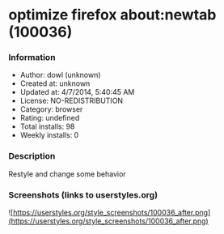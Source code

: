 # optimize firefox about:newtab (100036)

### Information
- Author: dowl (unknown)
- Created at: unknown
- Updated at: 4/7/2014, 5:40:45 AM
- License: NO-REDISTRIBUTION
- Category: browser
- Rating: undefined
- Total installs: 98
- Weekly installs: 0


### Description
Restyle and change some behavior


### Screenshots (links to userstyles.org)
![https://userstyles.org/style_screenshots/100036_after.png](https://userstyles.org/style_screenshots/100036_after.png)



